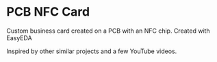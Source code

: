 # PCB NFC Card

Custom business card created on a PCB with an NFC chip.
Created with EasyEDA

Inspired by other similar projects and a few YouTube videos.
